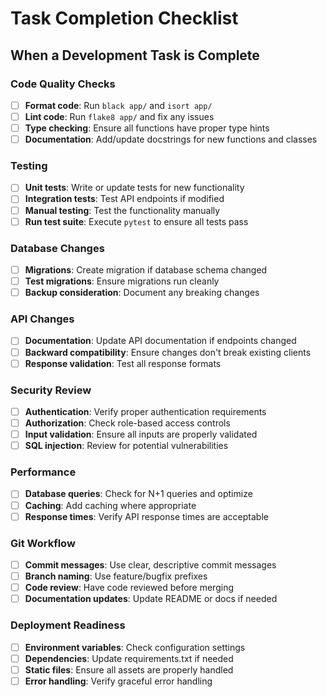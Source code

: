# Task Completion Checklist

## When a Development Task is Complete

### Code Quality Checks
- [ ] **Format code**: Run `black app/` and `isort app/`
- [ ] **Lint code**: Run `flake8 app/` and fix any issues
- [ ] **Type checking**: Ensure all functions have proper type hints
- [ ] **Documentation**: Add/update docstrings for new functions and classes

### Testing
- [ ] **Unit tests**: Write or update tests for new functionality
- [ ] **Integration tests**: Test API endpoints if modified
- [ ] **Manual testing**: Test the functionality manually
- [ ] **Run test suite**: Execute `pytest` to ensure all tests pass

### Database Changes
- [ ] **Migrations**: Create migration if database schema changed
- [ ] **Test migrations**: Ensure migrations run cleanly
- [ ] **Backup consideration**: Document any breaking changes

### API Changes
- [ ] **Documentation**: Update API documentation if endpoints changed
- [ ] **Backward compatibility**: Ensure changes don't break existing clients
- [ ] **Response validation**: Test all response formats

### Security Review
- [ ] **Authentication**: Verify proper authentication requirements
- [ ] **Authorization**: Check role-based access controls
- [ ] **Input validation**: Ensure all inputs are properly validated
- [ ] **SQL injection**: Review for potential vulnerabilities

### Performance
- [ ] **Database queries**: Check for N+1 queries and optimize
- [ ] **Caching**: Add caching where appropriate
- [ ] **Response times**: Verify API response times are acceptable

### Git Workflow
- [ ] **Commit messages**: Use clear, descriptive commit messages
- [ ] **Branch naming**: Use feature/bugfix prefixes
- [ ] **Code review**: Have code reviewed before merging
- [ ] **Documentation updates**: Update README or docs if needed

### Deployment Readiness
- [ ] **Environment variables**: Check configuration settings
- [ ] **Dependencies**: Update requirements.txt if needed
- [ ] **Static files**: Ensure all assets are properly handled
- [ ] **Error handling**: Verify graceful error handling